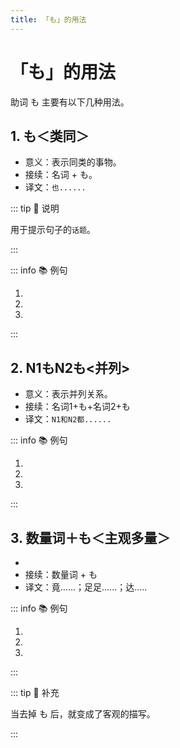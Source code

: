 ```yaml
---
title: 「も」的用法
---
```

            
# 「も」的用法

助词 も 主要有以下几种用法。

## 1. も＜类同＞

* 意义：表示同类的事物。
* 接续：名词 + も。
* 译文：`也......`

::: tip :bookmark: 说明

用于提示句子的`话题`。

:::

::: info :books: 例句

1. <grammer-content id='mo-0' sentence="[日本語/ほんご]の[雑誌/ざっし]**も**ここですね。" trans='日语杂志也在这儿呢。' />
2. <grammer-content id='mo-1' sentence="[京華/きょうか][大学/だいがく]は[大/おお]きい[大学/だいがく]です。[北燕/ほくえん][大学/だいがく]**も**[大/おお]きい[大学/だいがく]です。" trans='京华大学很大，北燕大学也很大。' />
3. <grammer-content id='mo-2' sentence="[鈴木/すずき]さんは[王/おう]さんの[知/し]り[合/あ]いです。[高橋/たかはし]さん**も**[王/おう]さんの[知/し]り[合/あ]いです" trans='铃木是小王的熟人，高桥也是。' />

:::

## 2. N1もN2も<并列>

* 意义：表示并列关系。
* 接续：名词1+も+名词2+も
* 译文：`N1和N2都......`

::: info :books: 例句

1. <grammer-content id='mo-3' sentence="[中国語/ちゅうごくご]は[聞/き]き[取/と]り**も**[発音/はつおん]**も**とても難むずかしいですね。" trans='中文的听力和发音真的都挺难的呢。' />
2. <grammer-content id='mo-4' sentence="[陳/ちん][先生/せんせい]**も**[呉/ご][先生/せんせい]**も**[京華大学/きょうかだいがく]の[先生/せんせい]です。" trans='陈老师和吴老师都是京华大学的老师。' />
3. <grammer-content id='mo-5' sentence="[高橋/たかはし]さん**も**[鈴木/すずき]さん**も**[留学生/りゅうがくせい]です。" trans='高桥和铃木都是留学生。' />

:::

## 3. 数量词＋も＜主观多量＞

* <grammer-content sentence="意义：强调**数量之多**，带有说话人的主观感情，**即说话人主观上感觉数量多**。" />
* 接续：数量词 + も
* 译文：竟......；足足......；达.....

::: info :books: 例句

1. <grammer-content id='mo-6' sentence="ええ、**45,000[円/えん]も**するんですか。" trans='啥？要45000日元才行？' />
2. <grammer-content id='mo-7' sentence="[駅/えき]で**[一時間/いちじかん]も**[友達/ともだち]を[待/ま]ちました。" trans='在车站等了(足足)一个小时朋友。' />
3. <grammer-content id='mo-8' sentence="ゆうべビールを**５[本/ほん]も**[飲/の]みました。" trans='昨晚喝了足足五瓶啤酒。' />

:::

::: tip :bookmark: 补充

当去掉 も 后，就变成了客观的描写。

<div class="bunpou-block">

  <grammer-content id='mo-9' sentence="A: [毎日/まいにち]コーヒーを３[杯/はい][飲/の]みました。" trans="我以前每天喝3杯咖啡。(客观描述)" />
  <grammer-content id='mo-10' sentence="B: えっ？**３[杯/はい]も**[飲/の]むんですか。" trans="啥？喝三杯这么多？(主观情感)" />

</div>

:::
